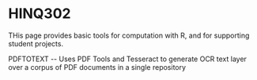 # HINQ302
THis page provides basic tools for computation with R, and for supporting student projects.

PDFTOTEXT -- Uses PDF Tools and Tesseract to generate OCR text layer over a corpus of PDF documents in a single repository
